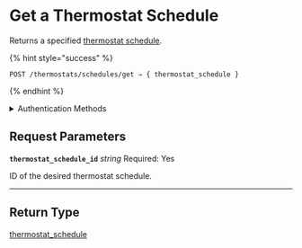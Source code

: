 # Get a Thermostat Schedule

Returns a specified [thermostat schedule](../../../capability-guides/thermostats/creating-and-managing-thermostat-schedules.md).

{% hint style="success" %}
```
POST /thermostats/schedules/get ⇒ { thermostat_schedule }
```
{% endhint %}

<details>

<summary>Authentication Methods</summary>

- API key
- Client session token
- Personal access token
  <br>Must also include the `seam-workspace` header in the request.
</details>

## Request Parameters

**`thermostat_schedule_id`** *string*
Required: Yes

ID of the desired thermostat schedule.

---


## Return Type

[thermostat\_schedule](./)
